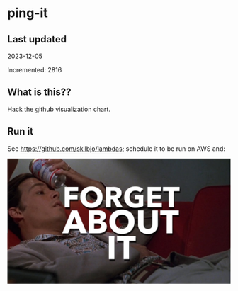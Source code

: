 # ping-it

## Last updated
2023-12-05

Incremented: 2816

## What is this??
Hack the github visualization chart.

## Run it
See <https://github.com/skilbjo/lambdas>; schedule it to be run on AWS and:

<img src='dev-resources/img/forget_about_it.png' width='600' />
